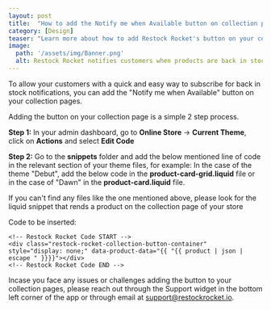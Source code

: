 ```yaml
---
layout: post
title:  "How to add the Notify me when Available button on collection pages?"
category: [Design]
teaser: "Learn more about how to add Restock Rocket's button on your collection pages"
image:
  path: '/assets/img/Banner.png'
  alt: Restock Rocket notifies customers when products are back in stock
---
```

To allow your customers with a quick and easy way to subscribe for back in stock notifications, you can add the "Notify me when Available" button on your collection pages.

Adding the button on your collection page is a simple 2 step process.

**Step 1:** In your admin dashboard, go to **Online Store** -> **Current Theme**, click on **Actions** and select **Edit Code**

**Step 2:** Go to the **snippets** folder and add the below mentioned line of code in the relevant section of your theme files, for example: In the case of the theme "Debut", add the below code in the **product-card-grid.liquid** file or in the case of "Dawn" in the **product-card.liquid** file.

If you can't find any files like the one mentioned above, please look for the liquid snippet that rends a product on the collection page of your store

Code to be inserted:
```
<!-- Restock Rocket Code START -->
<div class="restock-rocket-collection-button-container" style="display: none;" data-product-data="{{ "{{ product | json | escape " }}}}"></div>
<!-- Restock Rocket Code END -->
```

Incase you face any issues or challenges adding the button to your collection pages, please reach out through the Support widget in the bottom left corner of the app or through email at <a href="mailto:support@restockrocket.io">support@restockrocket.io</a>.
